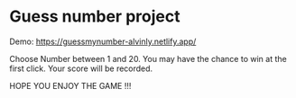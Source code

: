 # Guess number project
Demo: https://guessmynumber-alvinly.netlify.app/

Choose Number between 1 and 20. You may have the chance to win at the first click. Your score will be recorded.

HOPE YOU ENJOY THE GAME !!!

